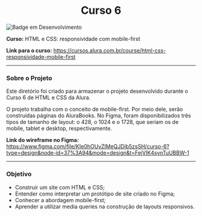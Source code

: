 <h1 align="center">Curso 6</h1> 

![Badge em Desenvolvimento](http://img.shields.io/static/v1?label=STATUS&message=EM%20DESENVOLVIMENTO&color=orange&style=for-the-badge)


**Curso:**  HTML e CSS: responsividade com mobile-first
<br>

**Link para o curso:** https://cursos.alura.com.br/course/html-css-responsividade-mobile-first  

---
### Sobre o Projeto

Este diretório foi criado para armazenar o projeto desenvolvido durante o Curso 6 de HTML e CSS da Alura.  

O projeto trabalha com o conceito de mobile-first. Por meio dele, serão construídas páginas do AluraBooks. No Figma, foram disponibilizados três tipos de tamanho de layout: o 428, o 1024 e o 1728, que seriam os de mobile, tablet e desktop, respectivamente. 


**Link do wireframe no Figma:** https://www.figma.com/file/KIe0hOUvZlMeQJDib5zsSH/curso-6?type=design&node-id=37%3A94&mode=design&t=FejVIK4synTuUBBW-1

---
### Objetivo

- Construir um site com HTML e CSS;
- Entender como interpretar um protótipo de site criado no Figma;
- Conhecer a abordagem mobile-first;
- Aprender a utilizar media queries na construção de layouts responsivos.

<!-- ---
<h1 align="center">Visualizar o Projeto Online</h1> 

<p align="center">
    <img src="" alt="tela inicial">
</p>


## Deploy
**link:**  -->

